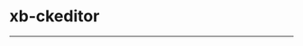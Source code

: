 # xb-ckeditor
----


<div>
  <xb-ckeditor
      v-model="content"
      :config="config"
      @blur="onBlur($event)"
      @focus="onFocus($event)"
      @contentDom="onContentDom($event)"
      @dialogDefinition="onDialogDefinition($event)"
      @fileUploadRequest="onFileUploadRequest($event)"
      @fileUploadResponse="onFileUploadResponse($event)" >
      </xb-ckeditor>
</div>



<script>
export default {
  data() {
    return {
      content: '123',
      config: {
        height: 500,
        basePath: "http://127.0.0.1:8086/static/ckeditor/",
      }
    };
  },
  methods: {
    onBlur(evt) {
      console.log(evt);
    },
    onFocus(evt) {
      console.log(evt);
    },
    onContentDom(evt) {
      console.log(evt);
    },
    onDialogDefinition(evt) {
      console.log(evt);
    },
    onFileUploadRequest(evt) {
      console.log(evt);
    },
    onFileUploadResponse(evt) {
      console.log(evt);
    }
  }
};
</script>


